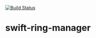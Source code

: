 [![Build Status](https://travis-ci.org/thiagodasilva/swift-ring-manager.svg?branch=master)](https://travis-ci.org/thiagodasilva/swift-ring-manager)
# swift-ring-manager

